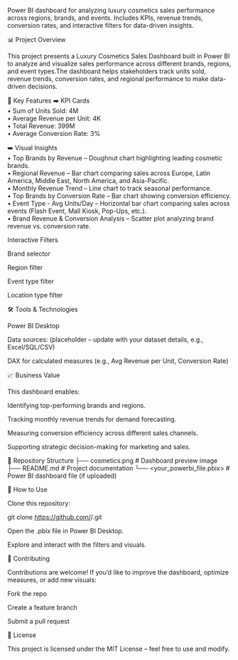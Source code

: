 Power BI dashboard for analyzing luxury cosmetics sales performance across regions, brands, and events. Includes KPIs, revenue trends, conversion rates, and interactive filters for data-driven insights.

📊 Project Overview  

This project presents a Luxury Cosmetics Sales Dashboard built in Power BI to analyze and visualize sales performance across different brands, regions, and event types.The dashboard helps stakeholders track units sold, revenue trends, conversion rates, and regional performance to make data-driven decisions.  

🚀 Key Features
➡️ KPI Cards    
   • Sum of Units Sold: 4M    
   • Average Revenue per Unit: 4K    
   • Total Revenue: 399M    
   • Average Conversion Rate: 3%        

 ➡️ Visual Insights  
   • Top Brands by Revenue – Doughnut chart highlighting leading cosmetic brands.  
   • Regional Revenue – Bar chart comparing sales across Europe, Latin America, Middle East, North America, and Asia-Pacific.  
   • Monthly Revenue Trend – Line chart to track seasonal performance.  
   • Top Brands by Conversion Rate – Bar chart showing conversion efficiency.  
   • Event Type - Avg Units/Day – Horizontal bar chart comparing sales across events (Flash Event, Mall Kiosk, Pop-Ups, etc.).  
   • Brand Revenue & Conversion Analysis – Scatter plot analyzing brand revenue vs. conversion rate.    

Interactive Filters

Brand selector

Region filter

Event type filter

Location type filter

🛠️ Tools & Technologies

Power BI Desktop

Data sources: (placeholder – update with your dataset details, e.g., Excel/SQL/CSV)

DAX for calculated measures (e.g., Avg Revenue per Unit, Conversion Rate)

📈 Business Value

This dashboard enables:

Identifying top-performing brands and regions.

Tracking monthly revenue trends for demand forecasting.

Measuring conversion efficiency across different sales channels.

Supporting strategic decision-making for marketing and sales.

📂 Repository Structure
├── cosmetics.png        # Dashboard preview image
├── README.md            # Project documentation
└── <your_powerbi_file.pbix>  # Power BI dashboard file (if uploaded)

📌 How to Use

Clone this repository:

git clone https://github.com/<your-username>/<repo-name>.git


Open the .pbix file in Power BI Desktop.

Explore and interact with the filters and visuals.

🤝 Contributing

Contributions are welcome! If you’d like to improve the dashboard, optimize measures, or add new visuals:

Fork the repo

Create a feature branch

Submit a pull request

📜 License

This project is licensed under the MIT License – feel free to use and modify.
